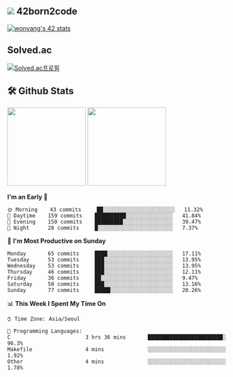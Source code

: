 
## <img src="https://img.shields.io/badge/-000000?style=flat&logo=42&logoColor=white"> 42born2code
[![wonyang's 42 stats](https://badge42.vercel.app/api/v2/cl5nhe5b6007809kydha7ht42/stats?cursusId=21&coalitionId=88)](https://profile.intra.42.fr/users/wonyang)

## Solved.ac
[![Solved.ac프로필](http://mazassumnida.wtf/api/v2/generate_badge?boj=bennyws)](https://solved.ac/bennyws)

## 🛠️ Github Stats
<p>
  <img height="180em" src="https://github-readme-stats-veggie-garden.vercel.app/api?username=gemstoneyang&show_icons=true&include_all_commits=true&bg_color=30,e96443,904e95&title_color=fff&text_color=fff">
  <img height="180em" src="https://github-readme-stats-veggie-garden.vercel.app/api/top-langs/?username=gemstoneyang&layout=compact&bg_color=30,e96443,904e95&title_color=fff&text_color=fff">
</p>

<!--START_SECTION:waka-->
**I'm an Early 🐤** 

```text
🌞 Morning    43 commits     ██░░░░░░░░░░░░░░░░░░░░░░░   11.32% 
🌆 Daytime    159 commits    ██████████░░░░░░░░░░░░░░░   41.84% 
🌃 Evening    150 commits    █████████░░░░░░░░░░░░░░░░   39.47% 
🌙 Night      28 commits     █░░░░░░░░░░░░░░░░░░░░░░░░   7.37%

```
📅 **I'm Most Productive on Sunday** 

```text
Monday       65 commits     ████░░░░░░░░░░░░░░░░░░░░░   17.11% 
Tuesday      53 commits     ███░░░░░░░░░░░░░░░░░░░░░░   13.95% 
Wednesday    53 commits     ███░░░░░░░░░░░░░░░░░░░░░░   13.95% 
Thursday     46 commits     ███░░░░░░░░░░░░░░░░░░░░░░   12.11% 
Friday       36 commits     ██░░░░░░░░░░░░░░░░░░░░░░░   9.47% 
Saturday     50 commits     ███░░░░░░░░░░░░░░░░░░░░░░   13.16% 
Sunday       77 commits     █████░░░░░░░░░░░░░░░░░░░░   20.26%

```


📊 **This Week I Spent My Time On** 

```text
⌚︎ Time Zone: Asia/Seoul

💬 Programming Languages: 
C                        3 hrs 36 mins       ████████████████████████░   96.3% 
Makefile                 4 mins              ░░░░░░░░░░░░░░░░░░░░░░░░░   1.92% 
Other                    4 mins              ░░░░░░░░░░░░░░░░░░░░░░░░░   1.78%

```


<!--END_SECTION:waka-->
